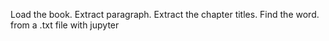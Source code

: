 Load the book. Extract paragraph. Extract the chapter titles. Find the word.
from a .txt file with jupyter